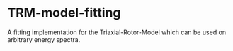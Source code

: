 # TRM-model-fitting
A fitting implementation for the Triaxial-Rotor-Model which can be used on arbitrary energy spectra.

